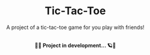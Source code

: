 <div align="center">
<h1> Tic-Tac-Toe </h1>
A project of a tic-tac-toe game for you play with friends!
</div>
<br>
<p align="center"><strong>🚀🚧 Project in development... 🪐🚧</strong></p>